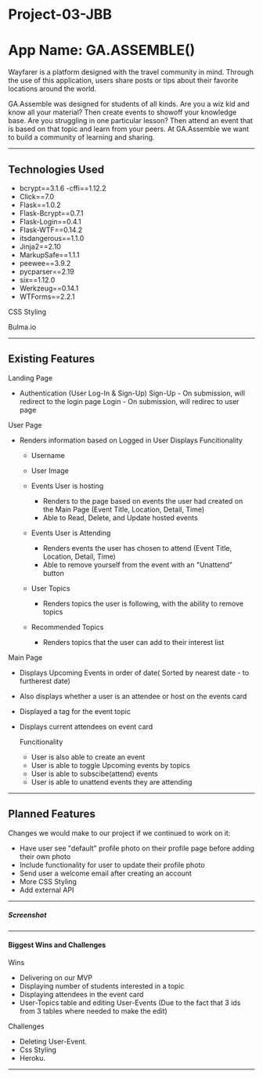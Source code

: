 # Project-03-JBB

# App Name: GA.ASSEMBLE()

Wayfarer is a platform designed with the travel community in mind. Through the use of this application, users share posts or tips about their favorite locations around the world.

GA.Assemble was designed for students of all kinds. Are you a wiz kid and know all your material? Then create events to showoff your knowledge base. Are you struggling in one particular lesson? Then attend an event that is based on that topic and learn from your peers. At GA.Assemble we want to build a community of learning and sharing.

---

## Technologies Used

- bcrypt==3.1.6
  -cffi==1.12.2
- Click==7.0
- Flask==1.0.2
- Flask-Bcrypt==0.7.1
- Flask-Login==0.4.1
- Flask-WTF==0.14.2
- itsdangerous==1.1.0
- Jinja2==2.10
- MarkupSafe==1.1.1
- peewee==3.9.2
- pycparser==2.19
- six==1.12.0
- Werkzeug==0.14.1
- WTForms==2.2.1

CSS Styling

Bulma.io

---

## Existing Features

Landing Page

- Authentication (User Log-In & Sign-Up)
  Sign-Up - On submission, will redirect to the login page
  Login - On submission, will redirec to user page

User Page

- Renders information based on Logged in User
  Displays
  Funcitionality

  - Username
  - User Image
  - Events User is hosting
    - Renders to the page based on events the user had created on the Main Page (Event Title, Location, Detail, Time)
    - Able to Read, Delete, and Update hosted events
  - Events User is Attending

    - Renders events the user has chosen to attend (Event Title, Location, Detail, Time)
    - Able to remove yourself from the event with an "Unattend" button

  - User Topics

    - Renders topics the user is following, with the ability to remove topics

  - Recommended Topics
    - Renders topics that the user can add to their interest list

Main Page

- Displays Upcoming Events in order of date( Sorted by nearest date - to furtherest date)
- Also displays whether a user is an attendee or host on the events card
- Displayed a tag for the event topic
- Displays current attendees on event card

  Funcitionality

  - User is also able to create an event
  - User is able to toggle Upcoming events by topics
  - User is able to subscibe(attend) events
  - User is able to unattend events they are attending

---

## Planned Features

Changes we would make to our project if we continued to work on it:

- Have user see "default" profile photo on their profile page before adding their own photo
- Include functionality for user to update their profile photo
- Send user a welcome email after creating an account
- More CSS Styling
- Add external API

---

##### Screenshot

---

#### Biggest Wins and Challenges

Wins

- Delivering on our MVP
- Displaying number of students interested in a topic
- Displaying attendees in the event card
- User-Topics table and editing User-Events (Due to the fact that 3 ids from 3 tables where needed to make the edit)

Challenges

- Deleting User-Event.
- Css Styling
- Heroku.

---

